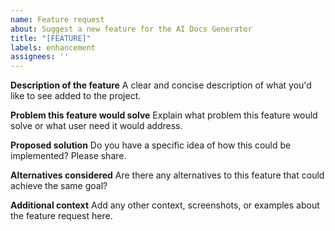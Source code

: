 ```yaml
---
name: Feature request
about: Suggest a new feature for the AI Docs Generator
title: "[FEATURE]"
labels: enhancement
assignees: ''
---
```


**Description of the feature**
A clear and concise description of what you'd like to see added to the project.

**Problem this feature would solve**
Explain what problem this feature would solve or what user need it would address.

**Proposed solution**
Do you have a specific idea of how this could be implemented? Please share.

**Alternatives considered**
Are there any alternatives to this feature that could achieve the same goal?

**Additional context**
Add any other context, screenshots, or examples about the feature request here. 